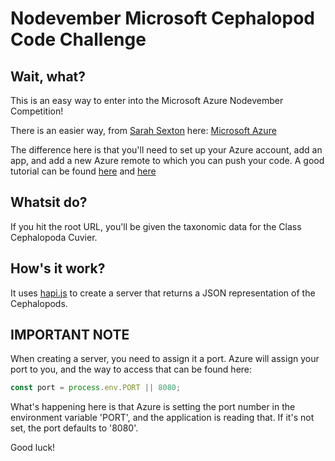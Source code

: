 # Nodevember Microsoft Cephalopod Code Challenge

## Wait, what?

This is an easy way to enter into the Microsoft Azure Nodevember Competition! 

There is an easier way, from [Sarah Sexton](https://github.com/SarahSexton) here: [Microsoft Azure](https://github.com/SarahSexton/NodevemberMS/blob/master/README.md)

The difference here is that you'll need to set up your Azure account, add an app, and add a new Azure remote to which you can push your code. A good tutorial can be found [here](http://blogs.msdn.com/b/sarahsays/archive/2015/08/31/building-your-first-node-js-app-and-publishing-to-azure.aspx) and [here](https://azure.microsoft.com/en-us/documentation/articles/web-sites-nodejs-develop-deploy-mac/)

## Whatsit do?

If you hit the root URL, you'll be given the taxonomic data for the Class Cephalopoda Cuvier. 

## How's it work? 

It uses [hapi.js](http://hapijs.com) to create a server that returns a JSON representation of the Cephalopods. 

## IMPORTANT NOTE

When creating a server, you need to assign it a port. Azure will assign your port to you, and the way to access that can be found here:

```javascript
const port = process.env.PORT || 8080;
```

What's happening here is that Azure is setting the port number in the environment variable 'PORT', and the application is reading that. If it's not set, the port defaults to '8080'.

Good luck!